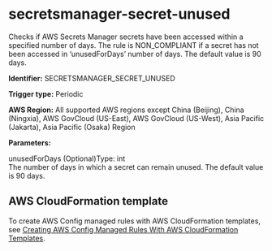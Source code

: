 # secretsmanager\-secret\-unused<a name="secretsmanager-secret-unused"></a>

Checks if AWS Secrets Manager secrets have been accessed within a specified number of days\. The rule is NON\_COMPLIANT if a secret has not been accessed in ‘unusedForDays’ number of days\. The default value is 90 days\.

**Identifier:** SECRETSMANAGER\_SECRET\_UNUSED

**Trigger type:** Periodic

**AWS Region:** All supported AWS regions except China \(Beijing\), China \(Ningxia\), AWS GovCloud \(US\-East\), AWS GovCloud \(US\-West\), Asia Pacific \(Jakarta\), Asia Pacific \(Osaka\) Region

**Parameters:**

unusedForDays \(Optional\)Type: int  
The number of days in which a secret can remain unused\. The default value is 90 days\.

## AWS CloudFormation template<a name="w79aac11c32c17b9d527c15"></a>

To create AWS Config managed rules with AWS CloudFormation templates, see [Creating AWS Config Managed Rules With AWS CloudFormation Templates](aws-config-managed-rules-cloudformation-templates.md)\.
